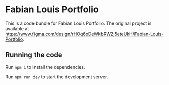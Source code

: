 
  # Fabian Louis Portfolio

  This is a code bundle for Fabian Louis Portfolio. The original project is available at https://www.figma.com/design/rHOq6oDeWkbRWZj5eteUkH/Fabian-Louis-Portfolio.

  ## Running the code

  Run `npm i` to install the dependencies.

  Run `npm run dev` to start the development server.
  